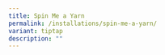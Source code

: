```yaml
---
title: Spin Me a Yarn
permalink: /installations/spin-me-a-yarn/
variant: tiptap
description: ""
---
```

<p></p>